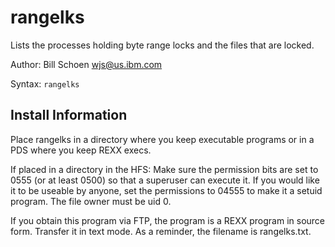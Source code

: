 # rangelks

Lists the processes holding byte range locks and the files that are locked.

Author: Bill Schoen <wjs@us.ibm.com>

Syntax: `rangelks`

## Install Information

Place rangelks in a directory where you keep executable programs
or in a PDS where you keep REXX execs.

If placed in a directory in the HFS:
Make sure the permission bits are set to 0555 (or at least 0500)
so that a superuser can execute it.  If you would like it to be
useable by anyone, set the permissions to 04555 to make it a
setuid program.  The file owner must be uid 0.

If you obtain this program via FTP, the program is a REXX program
in source form.  Transfer it in text mode.  As a reminder, the
filename is rangelks.txt.
